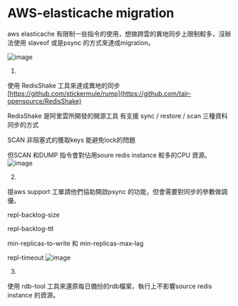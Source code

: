 # AWS-elasticache migration 

aws elasticache 有限制一些指令的使用，想做跨雲的異地同步上限制較多，沒辦法使用 slaveof 或是psync 的方式來達成migration。

![image](https://github.com/lkk147852/redis-migration-tool/assets/23359795/83d92eb8-9cec-4733-8c4c-beedf1866765)


1.

使用 RedisShake 工具來達成異地的同步  [https://github.com/stickermule/rump](https://github.com/tair-opensource/RedisShake)

RedisShake 是阿里雲所開發的開源工具 有支援 sync / restore / scan 三種資料同步的方式

SCAN 非阻塞式的獲取keys 能避免lock的問題

但SCAN 和DUMP 指令會對佔用soure redis instance 較多的CPU 資源。
![image](https://github.com/lkk147852/redis-migration-tool/assets/23359795/facc6959-b74a-4028-8e68-4048451a649c)


2.

提aws support 工單請他們協助開啟psync 的功能，但會需要對同步的參數做調優。

repl-backlog-size 

repl-backlog-ttl

min-replicas-to-write 和 min-replicas-max-lag

repl-timeout
![image](https://github.com/lkk147852/redis-migration-tool/assets/23359795/92cdaab3-5f79-478c-8912-93847286932a)


3. 
使用 rdb-tool 工具來還原每日備份的rdb檔案，執行上不影響source redis instance 的資源。

